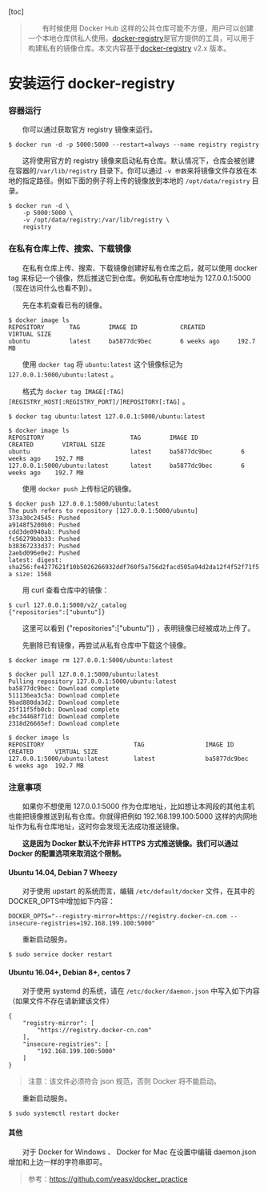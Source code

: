 [toc]

> 　　有时候使用 Docker Hub 这样的公共仓库可能不方便，用户可以创建一个本地仓库供私人使用。[docker-registry](https://github.com/docker/distribution)是官方提供的工具，可以用于构建私有的镜像仓库。本文内容基于[docker-registry](https://github.com/docker/distribution) v2.x 版本。

# 安装运行 docker-registry

### 容器运行

　　你可以通过获取官方 registry 镜像来运行。

```
$ docker run -d -p 5000:5000 --restart=always --name registry registry
```

　　这将使用官方的 registry 镜像来启动私有仓库。默认情况下，仓库会被创建在容器的`/var/lib/registry` 目录下。你可以通过 `-v 参数`来将镜像文件存放在本地的指定路径。例如下面的例子将上传的镜像放到本地的 `/opt/data/registry` 目录。

```
$ docker run -d \
	-p 5000:5000 \
	-v /opt/data/registry:/var/lib/registry \
	registry
```

### 在私有仓库上传、搜索、下载镜像

　　在私有仓库上传、搜索、下载镜像创建好私有仓库之后，就可以使用 docker tag 来标记一个镜像，然后推送它到仓库。例如私有仓库地址为 127.0.0.1:5000（现在访问什么也看不到）。

　　先在本机查看已有的镜像。

```
$ docker image ls
REPOSITORY       TAG        IMAGE ID            CREATED 		VIRTUAL SIZE
ubuntu           latest     ba5877dc9bec        6 weeks ago		192.7 MB
```

　　使用 `docker tag` 将 `ubuntu:latest` 这个镜像标记为 `127.0.0.1:5000/ubuntu:latest` 。

　　格式为 `docker tag IMAGE[:TAG] [REGISTRY_HOST[:REGISTRY_PORT]/]REPOSITORY[:TAG]` 。

```
$ docker tag ubuntu:latest 127.0.0.1:5000/ubuntu:latest

$ docker image ls
REPOSITORY                        TAG        IMAGE ID            CREATED 		VIRTUAL SIZE
ubuntu                            latest     ba5877dc9bec        6 weeks ago	192.7 MB
127.0.0.1:5000/ubuntu:latest      latest     ba5877dc9bec        6 weeks ago	192.7 MB
```

　　使用 `docker push` 上传标记的镜像。

```
$ docker push 127.0.0.1:5000/ubuntu:latest
The push refers to repository [127.0.0.1:5000/ubuntu]
373a30c24545: Pushed
a9148f5200b0: Pushed
cdd3de0940ab: Pushed
fc56279bbb33: Pushed
b38367233d37: Pushed
2aebd096e0e2: Pushed
latest: digest: sha256:fe4277621f10b5026266932ddf760f5a756d2facd505a94d2da12f4f52f71f5
a size: 1568
```

　　用 curl 查看仓库中的镜像：

```
$ curl 127.0.0.1:5000/v2/_catalog
{"repositories":["ubuntu"]}
```

　　这里可以看到 {"repositories":["ubuntu"]} ，表明镜像已经被成功上传了。

　　先删除已有镜像，再尝试从私有仓库中下载这个镜像。

```
$ docker image rm 127.0.0.1:5000/ubuntu:latest

$ docker pull 127.0.0.1:5000/ubuntu:latest 
Pulling repository 127.0.0.1:5000/ubuntu:latest 
ba5877dc9bec: Download complete
511136ea3c5a: Download complete 
9bad880da3d2: Download complete 
25f11f5fb0cb: Download complete 
ebc34468f71d: Download complete 
2318d26665ef: Download complete

$ docker image ls
REPOSITORY                         TAG                 IMAGE ID            CREATED 		VIRTUAL SIZE
127.0.0.1:5000/ubuntu:latest       latest              ba5877dc9bec        6 weeks ago	192.7 MB
```

### 注意事项

　　如果你不想使用 127.0.0.1:5000 作为仓库地址，比如想让本网段的其他主机也能把镜像推送到私有仓库。你就得把例如 192.168.199.100:5000 这样的内网地址作为私有仓库地址，这时你会发现无法成功推送镜像。

　　**这是因为 Docker 默认不允许非 HTTPS 方式推送镜像。我们可以通过 Docker 的配置选项来取消这个限制。**

#### Ubuntu 14.04, Debian 7 Wheezy

　　对于使用 upstart 的系统而言，编辑 `/etc/default/docker` 文件，在其中的 DOCKER_OPTS中增加如下内容：

```
DOCKER_OPTS="--registry-mirror=https://registry.docker-cn.com --insecure-registries=192.168.199.100:5000"
```

　　重新启动服务。

```
$ sudo service docker restart
```

#### Ubuntu 16.04+, Debian 8+, centos 7

　　对于使用 systemd 的系统，请在 `/etc/docker/daemon.json` 中写入如下内容（如果文件不存在请新建该文件）

```
{
	"registry-mirror": [ 
		"https://registry.docker-cn.com"
	],
	"insecure-registries": [ 
		"192.168.199.100:5000"
	]
}
```

> 注意：该文件必须符合 json 规范，否则 Docker 将不能启动。

　　重新启动服务。

```
$ sudo systemctl restart docker
```

#### 其他

　　对于 Docker for Windows 、 Docker for Mac 在设置中编辑 daemon.json 增加和上边一样的字符串即可。

> 参考：https://github.com/yeasy/docker_practice
